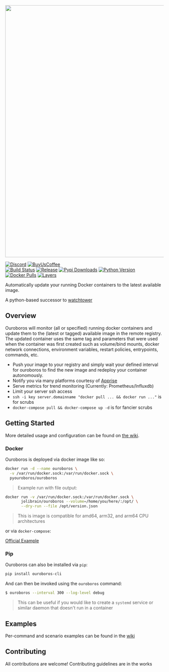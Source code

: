 <img width="800" src="https://bin.cajun.pro/images/ouroboros/ouroboros_logo_primary_long_cropped.jpg">

[![Discord](https://img.shields.io/discord/532695326117593112.svg?colorB=7289DA&label=Discord&logo=Discord&logoColor=7289DA&style=flat-square)](https://discord.gg/qHNByUW)
[![BuyUsCoffee](https://img.shields.io/badge/BuyMeACoffee-Donate-ff813f.svg?logo=CoffeeScript&style=flat-square)](https://buymeacoff.ee/ouroboros)  
[![Build Status](https://jenkins.cajun.pro/buildStatus/icon?job=Ouroboros/master)](https://jenkins.cajun.pro/job/Ouroboros/job/master/)
[![Release](https://img.shields.io/github/release/pyouroboros/ouroboros.svg?style=flat-square)](https://hub.docker.com/r/pyouroboros/ouroboros/)
[![Pypi Downloads](https://img.shields.io/pypi/dm/ouroboros-cli.svg?style=flat-square)](https://pypi.org/project/ouroboros-cli/)
[![Python Version](https://img.shields.io/pypi/pyversions/ouroboros-cli.svg?style=flat-square)](https://pypi.org/project/ouroboros-cli/)
[![Docker Pulls](https://img.shields.io/docker/pulls/pyouroboros/ouroboros.svg?style=flat-square)](https://hub.docker.com/r/pyouroboros/ouroboros/)
[![Layers](https://images.microbadger.com/badges/image/pyouroboros/ouroboros.svg)](https://microbadger.com/images/pyouroboros/ouroboros)  

Automatically update your running Docker containers to the latest available image.

A python-based successor to [watchtower](https://github.com/v2tec/watchtower)

## Overview

Ouroboros will monitor (all or specified) running docker containers and update them to the (latest or tagged) available image in the remote registry. The updated container uses the same tag and parameters that were used when the container was first created such as volume/bind mounts, docker network connections, environment variables, restart policies, entrypoints, commands, etc.

- Push your image to your registry and simply wait your defined interval for ouroboros to find the new image and redeploy your container autonomously.
- Notify you via many platforms courtesy of [Apprise](https://github.com/caronc/apprise) 
- Serve metrics for trend monitoring (Currently: Prometheus/Influxdb)
- Limit your server ssh access
- `ssh -i key server.domainname "docker pull ... && docker run ..."` is for scrubs
- `docker-compose pull && docker-compose up -d` is for fancier scrubs

## Getting Started

More detailed usage and configuration can be found on [the wiki](https://github.com/pyouroboros/ouroboros/wiki).

### Docker

Ouroboros is deployed via docker image like so:

```bash
docker run -d --name ouroboros \
  -v /var/run/docker.sock:/var/run/docker.sock \
  pyouroboros/ouroboros
```

> Example run with file output:

```bash
docker run -v /var/run/docker.sock:/var/run/docker.sock \
       jolibrain/ouroboros --volume=/home/you/here/:/opt/ \
       --dry-run --file /opt/version.json
```

> This is image is compatible for amd64, arm32, and arm64 CPU architectures

or via `docker-compose`:

[Official Example](https://github.com/pyouroboros/ouroboros/blob/master/docker-compose.yml)

### Pip

Ouroboros can also be installed via `pip`:

```bash
pip install ouroboros-cli
```

And can then be invoked using the `ouroboros` command:

```bash
$ ouroboros --interval 300 --log-level debug
```

> This can be useful if you would like to create a `systemd` service or similar daemon that doesn't run in a container

## Examples
Per-command and scenario examples can be found in the [wiki](https://github.com/pyouroboros/ouroboros/wiki/Usage)

## Contributing

All contributions are welcome! Contributing guidelines are in the works
